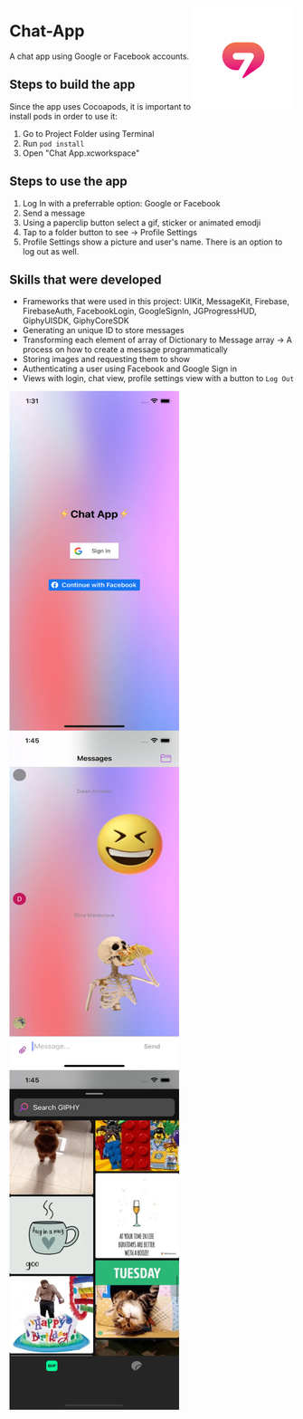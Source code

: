 <img src="https://github.com/elina-mns/Chat-App/blob/main/Chat%20App/Assets.xcassets/AppIcon.appiconset/180.png"
align="right"/>
# Chat-App

A chat app using Google or Facebook accounts. 

## Steps to build the app

Since the app uses Cocoapods, it is important to install pods in order to use it:
1. Go to Project Folder using Terminal 
2. Run `pod install`
3. Open "Chat App.xcworkspace"

## Steps to use the app

1. Log In with a preferrable option: Google or Facebook
2. Send a message
3. Using a paperclip button select a gif, sticker or animated emodji
3. Tap to a folder button to see -> Profile Settings
4. Profile Settings show a picture and user's name. There is an option to log out as well. 


## Skills that were developed

* Frameworks that were used in this project: UIKit, MessageKit, Firebase, FirebaseAuth, FacebookLogin, GoogleSignIn, JGProgressHUD, GiphyUISDK, GiphyCoreSDK
* Generating an unique ID to store messages 
* Transforming each element of array of Dictionary to Message array -> A process on how to create a message programmatically 
* Storing images and requesting them to show
* Authenticating a user using Facebook and Google Sign in
* Views with login, chat view, profile settings view with a button to `Log Out`

<img src="https://github.com/elina-mns/Chat-App/blob/main/Chat%20App/readMe%20files/Simulator%20Screen%20Shot%20-%20iPhone%2012%20-%202021-07-02%20at%2013.31.23.png"
width=300, height=600,
align="left"/>
<img src="https://github.com/elina-mns/Chat-App/blob/main/Chat%20App/readMe%20files/Simulator%20Screen%20Shot%20-%20iPhone%2012%20-%202021-07-02%20at%2013.45.07.png"
width=300, height=600,
align="center"/>
<img src="https://github.com/elina-mns/Chat-App/blob/main/Chat%20App/readMe%20files/Simulator%20Screen%20Shot%20-%20iPhone%2012%20-%202021-07-02%20at%2013.45.24.png"
width=300, height=600,
align="left"/>
